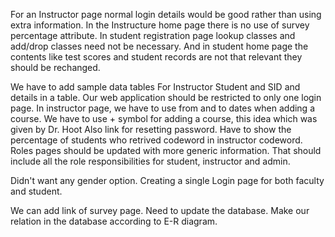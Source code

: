 For an Instructor page normal login details would be good rather than using extra information.
In the Instructure home page there is no use of survey percentage attribute.
In student registration page lookup classes and add/drop classes need not be necessary.
And in student home page the contents like test scores and student records are not that relevant they should be rechanged.

We have to add sample data tables
For Instructor Student and SID and details in a table.
Our web application should be restricted to only one login page.
In instructor page, we have to use from and to dates when adding a course.
We have to use + symbol for adding a course, this idea which was given by Dr. Hoot
Also link for resetting password.
Have to show the percentage of students who retrived codeword in instructor codeword.
Roles pages should be updated with more generic information.
That should include all the role responsibilities for student, instructor and admin.

Didn't want any gender option.
Creating a single Login page for both faculty and student.

We can add link of survey page.
Need to update the database.
Make our relation in the database according to E-R diagram.